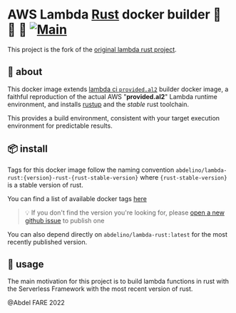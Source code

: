 # AWS Lambda [Rust](https://www.rust-lang.org/) docker builder 🐑 🦀 🐳 [![Main](https://github.com/abdelino17/lambda-rust/actions/workflows/main.yml/badge.svg)](https://github.com/abdelino17/lambda-rust/actions/workflows/main.yml)

This project is the fork of the [original lambda rust project](https://github.com/softprops/lambda-rust).

## 🤔 about

This docker image extends [lambda ci `provided.al2`](https://github.com/lambci/docker-lambda#documentation) builder docker image, a faithful reproduction of the actual AWS "**provided.al2**" Lambda runtime environment,
and installs [rustup](https://rustup.rs/) and the _stable_ rust toolchain.

This provides a build environment, consistent with your target execution environment for predictable results.

## 📦 install

Tags for this docker image follow the naming convention `abdelino/lambda-rust:{version}-rust-{rust-stable-version}`
where `{rust-stable-version}` is a stable version of rust.

You can find a list of available docker tags [here](https://hub.docker.com/r/abdelino/lambda-rust/tags)

> 💡 If you don't find the version you're looking for, please [open a new github issue](https://github.com/abdelino/lambda-rust/issues/new?title=I%27m%20looking%20for%20version%20xxx) to publish one

You can also depend directly on `abdelino/lambda-rust:latest` for the most recently published version.

## 🤸 usage

The main motivation for this project is to build lambda functions in rust with the Serverless Framework with the most recent version of rust.

@Abdel FARE 2022
